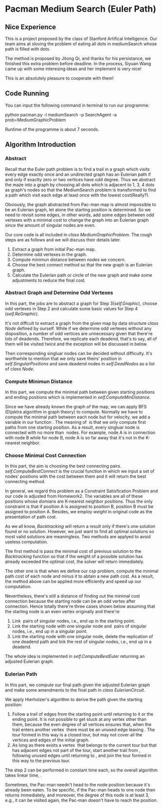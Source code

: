 
# Pacman Medium Search (Euler Path)

## Nice Experience
This is a project proposed by the class of Stanford Artifical Intelligence. Our team aims at sloving the problem of eating all dots in mediumSearch whose path is filled with dots.

The method is proposed by Jitong Qi, and thanks for his persistance, we finished this extra problem before deadline. In the process, Siyuan Wang came up with some interesing ideas and her implement is very nice!

This is an absolutely pleasure to cooperate with them!


## Code Running
You can input the following command in terminal to run our programme:

python pacman.py -l mediumSearch -p SearchAgent -a prob=MediumGraphicProblem

Runtime of the programme is about 7 seconds.

## Algorithm Introduction
### Abstract
Recall that the Euler path problem is to find a trail in a graph which visits every edge exactly once and an undirected graph has an Eulerian path if and only if exactly zero or two vertices have odd degree. Thus we abstract the maze into a graph by choosing all dots which is adjacent to 1, 3, 4 dots as graph's nodes so that the MediumSearch problem is transformed to find a path which visit each edge at least once with the lowest cost(Really?).

Obviously, the graph abstracted from Pac-man map is almost impossible to be an Eulerian graph, let alone the starting position is determined. So we need to revisit some edges, in other words, add some edges between odd vertexes with a minimal cost to change the graph into an Eulerian graph since the amount of singular nodes are even.

Our core code is all included in *class MediumGraphicProblem*. The rough steps are as follows and we will discuss their details later.

   1. Extract a graph from initial Pac-man map.
   2. Determine odd vertexes in the graph.
   3. Compute minimun distance between nodes we concern.
   4. Choose the best connect method so that the new graph is an Eulerian graph.
   5. Calculate the Eulerian path or circle of the new graph and make some adjustments to reduce the final cost.

### Abstract Graph and Determine Odd Vertexes
In this part, the jobs are to abstract a graph for Step 3(*self.Graphic*), choose odd vertexes in Step 2 and calculate some basic values for Step 4 (*self.ReGraphic*).

It's not diffcult to extract a graph from the given map by data structure *class Node* defined by ourself. While if we determine odd vertexes without any disposition, a number of odd vertices are unnecessary given that there're lots of deadends. Therefore, we replicate each deadend, that's to say, all of them will be visited twice and the exception will be discussed in below.

Then corresponding singluar nodes can be decided without difficulty. It's worthwhile to mention that we only save theirs' position in *self.SingularPositions* and save deadend nodes in *self.DeadNodes* as a list of *class Node*.

### Compute Minimun Distance
In this part, we compute the minimal path between given starting positions and ending positions which is implemented in *self.ComputeMinDistance*.

Since we have already known the graph of the map, we can apply BFS (Dijsktra algorithm in graph theory) to compute. Normally we have to compute the minimal path between each node but for velocity, we add a variable in our function <math>K</math>. The meaning of <math>K</math> is that we only compute first <math>K</math> paths from one starting position. As a result, every singluar node is connected with no more than <math>K</math> nodes. For example, node A is in connection with node B while for node B, node A is so far away that it's not in the  K-nearest neighbor.
### Choose Minimal Cost Connection
In this part, the aim is choosing the best connecting pairs. *self.ComputeBestConnect* is the crucial function in which we input a set of nodes' positions with the cost between them and it will return the best connecting method.

In general, we regard this problem as a Constraint Satisfication Problem and our code is adjusted from Homework2. The variables are all of these positions whose domians are K-nearest neighbor positions. Thus the only constraint is that if position A is assigned to position B, position B must be assigned to position A. Besides, we employ *weight* in original code as the presentation of path cost.

As we all know, *Backtracking* will return a result only if there's one solution found or no solution. However, we just want to find all optimal solutions so most valid solutions are meaningless. Two methods are applyed to avoid useless computation.

The first method is pass the minimal cost of previous solution to the *Backtracking* function so that if the weight of a possible solution has already exceeded the optimal cost, the solver will return immediately.

The other one is that when we define our csp problem,  compute the minimal path cost of each node and minus it to abtain a new path cost. As a result, the method above can be applied more efficiently and speed up our computation.

Nevertheless, there's still a distance of finding out the minimal cost connection because the starting node can be an odd vertex after connection. Hence totally there're three cases shown below assuming that the starting node is an even vertex originally and there're <math>2n<\math> odd vertexes in sum.

  1. Link <math>n</math> pairs of singular nodes, i.e., end up in the starting point.
  2. Link the starting node with one singular node and <math>n-1</math> pairs of singular nodes, i.e., end up in a singular point.
  3. Link the starting node with one singular node, delete the replication of one deadend path and link the rest of singular nodes, i.e., end up in a deadend.

The whole idea is implemented in *self.ComputeBestEuler* returning an adjusted Eulerian graph.
### Eulerian Path
In this part, we compute our final path given the adjusted Eulerian graph and make some amendments to the final path in *class EulerianCircuit*.

We apply Hierholzer's algorithm to derive the path given the starting position:

  1. Follow a trail of edges from the starting point until returning to it or the ending point. It is not possible to get stuck at any vertex other than them, because the even degree of all vertices ensures that, when the trail enters another vertex <math>w</math> there must be an unused edge leaving <math>w</math>. The tour formed in this way is a closed tour, but may not cover all the vertices and edges of the initial graph.
  2. As long as there exists a vertex <math>u</math> that belongs to the current tour but that has adjacent edges not part of the tour, start another trail from <math>u</math>, following unused edges until returning to <math>u</math>, and join the tour formed in this way to the previous tour.

The step 2 can be performed in constant time each, so the overall algorithm takes linear time, <math>O(E)</math>.

Sometimes, the Pac-man needn't head to the node position because it's already been eaten. To be specific, if the Pac-man heads to one node then returns immediately, and moreover, the degree of this node is at least 3, e.g., it can be visited again, the Pac-man doesn't have to reach the position.
